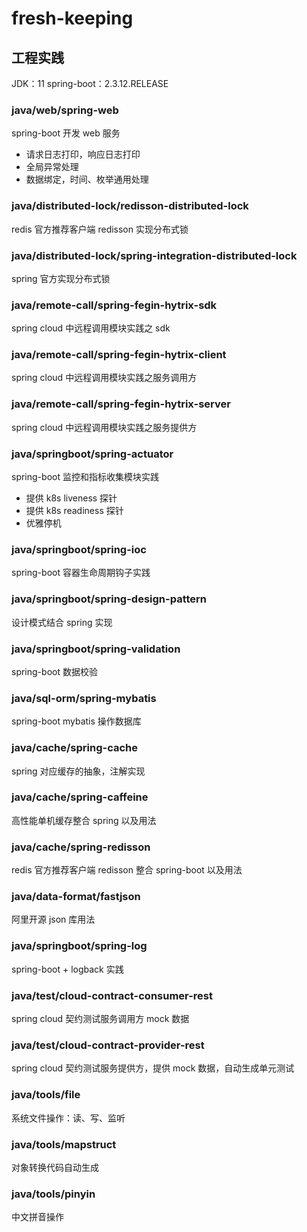 # fresh-keeping

## 工程实践

JDK：11 spring-boot：2.3.12.RELEASE

### java/web/spring-web

spring-boot 开发 web 服务
- 请求日志打印，响应日志打印
- 全局异常处理
- 数据绑定，时间、枚举通用处理

### java/distributed-lock/redisson-distributed-lock

redis 官方推荐客户端 redisson 实现分布式锁

### java/distributed-lock/spring-integration-distributed-lock

spring 官方实现分布式锁

### java/remote-call/spring-fegin-hytrix-sdk

spring cloud 中远程调用模块实践之 sdk

### java/remote-call/spring-fegin-hytrix-client

spring cloud 中远程调用模块实践之服务调用方

### java/remote-call/spring-fegin-hytrix-server

spring cloud 中远程调用模块实践之服务提供方

### java/springboot/spring-actuator

spring-boot 监控和指标收集模块实践
- 提供 k8s liveness 探针
- 提供 k8s readiness 探针
- 优雅停机

### java/springboot/spring-ioc

spring-boot 容器生命周期钩子实践

### java/springboot/spring-design-pattern

设计模式结合 spring 实现

### java/springboot/spring-validation

spring-boot 数据校验

### java/sql-orm/spring-mybatis

spring-boot mybatis 操作数据库

### java/cache/spring-cache

spring 对应缓存的抽象，注解实现

### java/cache/spring-caffeine

高性能单机缓存整合 spring 以及用法

### java/cache/spring-redisson

redis 官方推荐客户端 redisson 整合 spring-boot 以及用法 

### java/data-format/fastjson

阿里开源 json 库用法

### java/springboot/spring-log

spring-boot + logback 实践

### java/test/cloud-contract-consumer-rest

spring cloud 契约测试服务调用方 mock 数据

### java/test/cloud-contract-provider-rest

spring cloud 契约测试服务提供方，提供 mock 数据，自动生成单元测试

### java/tools/file

系统文件操作：读、写、监听

### java/tools/mapstruct

对象转换代码自动生成

### java/tools/pinyin

中文拼音操作

